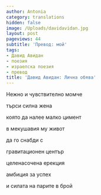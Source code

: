 ```yaml
---
author: Antonia
category: translations
hidden: false
image: /Uploads/davidavidan.jpg
layout: post
pageviews: 44
subtitle: 'Превод: мой'
tags:
- Давид Авидан
- поезия
- израелска поезия
- превод
title: 'Давид Авидан: Лична обява'
---
```


Нежно и чувствително момче

търси силна жена

която да налее малко цимент

в мекушавия му живот

да го снабди с

гравитационен център

целенасочена ерекция

амбиция за успех

и силата на парите в брой